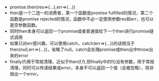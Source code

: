 - promise.then(res=>{...},err=>{...})
- then是一个二选一的消费者，第一个函数是promise fulfilled的情况，第二个函数是promise rejected的情况，函数中不必一定使用参数res和err，也可以是空参数函数。
- 同时then本身可以返回一个promise或者普通值给下一个then进行promise链式调用
- 如果只对err感兴趣，可以使用catch，catch(err=>{...})的话相当于then(null,err=>{...})，省略了null。catch会处理promise或then出中throw出来的error
- finally(f)用于常规清理，近似于then(f,f),但finally中的f()没有参数，用于常规清理，同时可以传递结果或error，本身不可以返回一个值（会被忽略），除非抛出一个error。